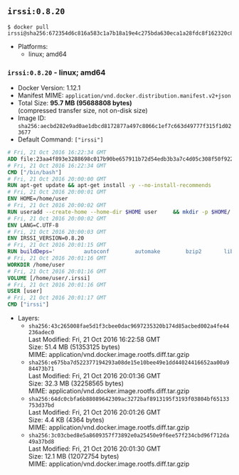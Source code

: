 ## `irssi:0.8.20`

```console
$ docker pull irssi@sha256:672354d6c816a583c1a7b18a19e4c275bda630eca1a28fdc8f162320c8d5e930
```

-	Platforms:
	-	linux; amd64

### `irssi:0.8.20` - linux; amd64

-	Docker Version: 1.12.1
-	Manifest MIME: `application/vnd.docker.distribution.manifest.v2+json`
-	Total Size: **95.7 MB (95688808 bytes)**  
	(compressed transfer size, not on-disk size)
-	Image ID: `sha256:aecbd282e9ad0ae1dbcd8172877a497c8066c1ef7c663d49777f315f1d023677`
-	Default Command: `["irssi"]`

```dockerfile
# Fri, 21 Oct 2016 16:22:34 GMT
ADD file:23aa4f893e3288698c017b90be657911b72d54edb3b3a7c4d05c308f50f9228f in / 
# Fri, 21 Oct 2016 16:22:34 GMT
CMD ["/bin/bash"]
# Fri, 21 Oct 2016 20:00:00 GMT
RUN apt-get update && apt-get install -y --no-install-recommends 		ca-certificates 		libdatetime-perl 		libglib2.0-0 		libwww-perl 		perl 		wget 	&& rm -rf /var/lib/apt/lists/*
# Fri, 21 Oct 2016 20:00:01 GMT
ENV HOME=/home/user
# Fri, 21 Oct 2016 20:00:02 GMT
RUN useradd --create-home --home-dir $HOME user 	&& mkdir -p $HOME/.irssi 	&& chown -R user:user $HOME
# Fri, 21 Oct 2016 20:00:02 GMT
ENV LANG=C.UTF-8
# Fri, 21 Oct 2016 20:00:03 GMT
ENV IRSSI_VERSION=0.8.20
# Fri, 21 Oct 2016 20:01:15 GMT
RUN buildDeps=' 		autoconf 		automake 		bzip2 		libglib2.0-dev 		libncurses-dev 		libperl-dev 		libssl-dev 		libtool 		lynx 		make 		pkg-config 		xz-utils 	' 	&& set -x 	&& apt-get update && apt-get install -y $buildDeps --no-install-recommends 	&& rm -rf /var/lib/apt/lists/* 	&& wget "https://github.com/irssi/irssi/releases/download/${IRSSI_VERSION}/irssi-${IRSSI_VERSION}.tar.xz" -O /tmp/irssi.tar.xz 	&& wget "https://github.com/irssi/irssi/releases/download/${IRSSI_VERSION}/irssi-${IRSSI_VERSION}.tar.xz.asc" -O /tmp/irssi.tar.xz.asc 	&& export GNUPGHOME="$(mktemp -d)" 	&& gpg --keyserver ha.pool.sks-keyservers.net --recv-keys 7EE65E3082A5FB06AC7C368D00CCB587DDBEF0E1 	&& gpg --batch --verify /tmp/irssi.tar.xz.asc /tmp/irssi.tar.xz 	&& rm -r "$GNUPGHOME" /tmp/irssi.tar.xz.asc 	&& mkdir -p /usr/src/irssi 	&& tar -xf /tmp/irssi.tar.xz -C /usr/src/irssi --strip-components 1 	&& rm /tmp/irssi.tar.xz 	&& cd /usr/src/irssi 	&& ./configure 		--enable-true-color 		--with-bot 		--with-proxy 		--with-socks 	&& make -j$(nproc) 	&& make install 	&& rm -rf /usr/src/irssi 	&& apt-get purge -y --auto-remove $buildDeps
# Fri, 21 Oct 2016 20:01:16 GMT
WORKDIR /home/user
# Fri, 21 Oct 2016 20:01:16 GMT
VOLUME [/home/user/.irssi]
# Fri, 21 Oct 2016 20:01:16 GMT
USER [user]
# Fri, 21 Oct 2016 20:01:17 GMT
CMD ["irssi"]
```

-	Layers:
	-	`sha256:43c265008fae5d1f3cbee0dac9697235320b174d85acbed002a4fe44236adec0`  
		Last Modified: Fri, 21 Oct 2016 16:22:58 GMT  
		Size: 51.4 MB (51353125 bytes)  
		MIME: application/vnd.docker.image.rootfs.diff.tar.gzip
	-	`sha256:e675ba7d522377194293a08de15e10bee49e1dd44024416652aa00a984473b71`  
		Last Modified: Fri, 21 Oct 2016 20:01:36 GMT  
		Size: 32.3 MB (32258565 bytes)  
		MIME: application/vnd.docker.image.rootfs.diff.tar.gzip
	-	`sha256:64dc0cbfa6b88089642309ac3272baf8913195f3193f03804bf65133753d37bd`  
		Last Modified: Fri, 21 Oct 2016 20:01:26 GMT  
		Size: 4.4 KB (4364 bytes)  
		MIME: application/vnd.docker.image.rootfs.diff.tar.gzip
	-	`sha256:3c03cbed8e5a8609357f73892e0a25450e9f6ee57f234cbd96f712da49a37bd8`  
		Last Modified: Fri, 21 Oct 2016 20:01:30 GMT  
		Size: 12.1 MB (12072754 bytes)  
		MIME: application/vnd.docker.image.rootfs.diff.tar.gzip
